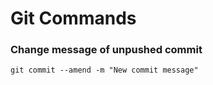 # Git Commands

### Change message of unpushed commit

```shell
git commit --amend -m "New commit message"
```